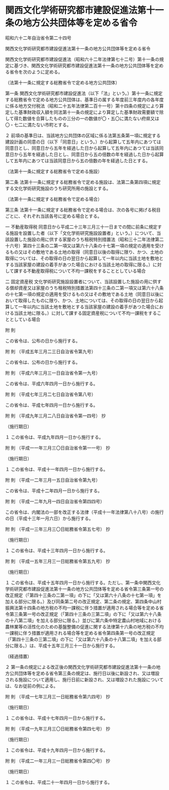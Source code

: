 # 関西文化学術研究都市建設促進法第十一条の地方公共団体等を定める省令

昭和六十二年自治省令第二十四号

関西文化学術研究都市建設促進法第十一条の地方公共団体等を定める省令

関西文化学術研究都市建設促進法（昭和六十二年法律第七十二号）第十一条の規定に基づき、関西文化学術研究都市建設促進法第十一条の地方公共団体等を定める省令を次のように定める。

（法第十一条に規定する総務省令で定める地方公共団体）

第一条 関西文化学術研究都市建設促進法（以下「法」という。）第十一条に規定する総務省令で定める地方公共団体は、基準日の属する年度前三年度内の各年度に係る地方交付税法（昭和二十五年法律第二百十一号）第十四条の規定により算定した基準財政収入額を同法第十一条の規定により算定した基準財政需要額で除して得た数値を合算したものの三分の一の数値が〇・五〇に満たない府県又は〇・七二に満たない市町とする。

２ 前項の基準日は、当該地方公共団体の区域に係る法第五条第一項に規定する建設計画の同意の日（以下「同意日」という。）から起算して五年内にあつては同意日とし、同意日から五年を経過した日から起算して五年内にあつては当該同意日から五年を経過した日とし、同意日から五の倍数の年を経過した日から起算して五年内にあつては当該同意日から五の倍数の年を経過した日とする。

（法第十一条に規定する総務省令で定める施設）

第二条 法第十一条に規定する総務省令で定める施設は、法第二条第四項に規定する文化学術研究施設のうち研究所用の施設とする。

（法第十一条に規定する総務省令で定める場合）

第三条 法第十一条に規定する総務省令で定める場合は、次の各号に掲げる税目ごとに、それぞれ当該各号に定める場合とする。

一 不動産取得税 同意日から平成二十三年三月三十一日までの間に前条に規定する施設を設置した者（以下「文化学術研究施設設置者」という。）について、当該設置した施設の用に供する家屋のうち租税特別措置法（昭和三十二年法律第二十六号）第四十三条の二第一項又は第六十八条の十七第一項の規定の適用を受けるもの又はその敷地である土地の取得（同意日以後の取得に限り、かつ、土地の取得については、その取得の日の翌日から起算して一年以内に当該土地を敷地とする当該家屋の建設の着手があつた場合における当該土地の取得に限る。）に対して課する不動産取得税について不均一課税をすることとしている場合

二 固定資産税 文化学術研究施設設置者について、当該設置した施設の用に供する償却資産又は家屋のうち租税特別措置法第四十三条の二第一項又は第六十八条の十七第一項の規定の適用を受けるもの又はその敷地である土地（同意日以後において取得したものに限り、かつ、土地については、その取得の日の翌日から起算して一年以内に当該土地を敷地とする当該家屋の建設の着手があつた場合における当該土地に限る。）に対して課する固定資産税について不均一課税をすることとしている場合

附 則

この省令は、公布の日から施行する。

附 則 （平成五年三月二三日自治省令第九号）

この省令は、公布の日から施行する。

附 則 （平成六年三月三一日自治省令第一九号）

この省令は、平成六年四月一日から施行する。

附 則 （平成七年三月二七日自治省令第八号）

この省令は、平成七年四月一日から施行する。

附 則 （平成九年三月二八日自治省令第一四号） 抄

（施行期日）

１ この省令は、平成九年四月一日から施行する。

附 則 （平成一一年三月三〇日自治省令第一一号） 抄

（施行期日）

１ この省令は、平成十一年四月一日から施行する。

附 則 （平成一二年三月一五日自治省令第九号）

この省令は、平成十二年四月一日から施行する。

附 則 （平成一二年九月一四日自治省令第四四号）

この省令は、内閣法の一部を改正する法律（平成十一年法律第八十八号）の施行の日（平成十三年一月六日）から施行する。

附 則 （平成一三年三月三〇日総務省令第五七号） 抄

（施行期日）

１ この省令は、平成十三年四月一日から施行する。

附 則 （平成一五年三月三一日総務省令第五九号） 抄

（施行期日）

１ この省令は、平成十五年四月一日から施行する。ただし、第一条中関西文化学術研究都市建設促進法第十一条の地方公共団体等を定める省令第三条第一号の改正規定（「第四十三条の二第一項」の下に「又は第六十八条の十七第一項」を加える部分に限る。）及び同条第二号の改正規定、第二条の規定、第四条中山村振興法第十四条の地方税の不均一課税に伴う措置が適用される場合等を定める省令第三条第一号の改正規定（「第四十三条の三第二項」の下に「又は第六十八条の十八第二項」を加える部分に限る。）並びに第六条中特定農山村地域における農林業等の活性化のための基盤整備の促進に関する法律第十六条の地方税の不均一課税に伴う措置が適用される場合等を定める省令第四条第一号の改正規定（「第四十三条の三第二項」の下に「又は第六十八条の十八第二項」を加える部分に限る。）は、平成十五年三月三十一日から施行する。

（経過措置）

２ 第一条の規定による改正後の関西文化学術研究都市建設促進法第十一条の地方公共団体等を定める省令第三条の規定は、施行日以後に新設され、又は増設される施設について適用し、施行日前に新設され、又は増設された施設については、なお従前の例による。

附 則 （平成一七年三月三一日総務省令第六四号） 抄

（施行期日）

１ この省令は、平成十七年四月一日から施行する。

附 則 （平成一九年三月三〇日総務省令第四七号） 抄

（施行期日）

１ この省令は、平成十九年四月一日から施行する。

附 則 （平成二一年三月三一日総務省令第四〇号） 抄

（施行期日）

１ この省令は、平成二十一年四月一日から施行する。

